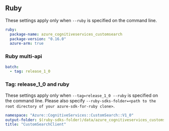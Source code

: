 ## Ruby

These settings apply only when `--ruby` is specified on the command line.

``` yaml $(ruby)
ruby:
  package-name: azure_cognitiveservices_customsearch
  package-version: "0.16.0"
  azure-arm: true
```

### Ruby multi-api

``` yaml $(ruby) && $(multiapi)
batch:
  - tag: release_1_0
```

### Tag: release_1_0 and ruby

These settings apply only when `--tag=release_1_0 --ruby` is specified on the command line.
Please also specify `--ruby-sdks-folder=<path to the root directory of your azure-sdk-for-ruby clone>`.

``` yaml $(tag) == 'release_1_0' && $(ruby)
namespace: "Azure::CognitiveServices::CustomSearch::V1_0"
output-folder: $(ruby-sdks-folder)/data/azure_cognitiveservices_customsearch/lib
title: "CustomSearchClient"
```
